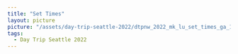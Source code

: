 ```yaml
---
title: "Set Times"
layout: picture
picture: "/assets/day-trip-seattle-2022/dtpnw_2022_mk_lu_set_times_ga_1080x1350_r07.png"
tags:
  - Day Trip Seattle 2022
---
```


